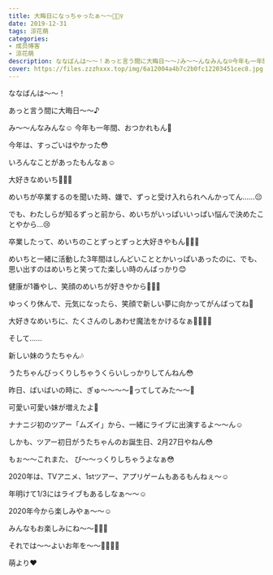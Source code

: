 ```yaml
---
title: 大晦日になっちゃったぁ〜〜🧚🏻‍♀️
date: 2019-12-31
tags: 涼花萌
categories: 
- 成员博客
- 涼花萌
description: ななばんは〜〜！あっと言う間に大晦日〜〜♪み〜〜んなみんな☺️今年も一年間、おつかれもん🍋今年は、すっごいはやかった😳いろんなことがあったもん...
cover: https://files.zzzhxxx.top/img/6a12004a4b7c2b0fc12203451cec8.jpg 
---
```






ななばんは〜〜！









あっと言う間に大晦日〜〜♪



み〜〜んなみんな☺️
今年も一年間、おつかれもん🍋




今年は、すっごいはやかった😳




いろんなことがあったもんなぁ☺️








大好きなめいち🐰💓💓








めいちが卒業するのを聞いた時、嫌で、ずっと受け入れられへんかってん……😔



でも、わたしらが知るずっと前から、めいちがいっぱいいっぱい悩んで決めたことやから…😢




卒業したって、めいちのことずっとずっと大好きやもん🐰💓💓




めいちと一緒に活動した3年間はしんどいこととかいっぱいあったのに、でも、思い出すのはめいちと笑ってた楽しい時のんばっかり😊





健康が1番やし、笑顔のめいちが好きやから🥰💓💓




ゆっくり休んで、元気になったら、笑顔で新しい夢に向かってがんばってね🍋





大好きなめいちに、たくさんのしあわせ魔法をかけるなぁ🧚🏻‍♀️💓









そして……












新しい妹のうたちゃん🎶






うたちゃんびっくりしちゃうくらいしっかりしてんねん😳




昨日、ばいばいの時に、ぎゅ〜〜〜〜💓ってしてみた〜〜🥰



可愛い可愛い妹が増えたよ💓







ナナニジ初のツアー「ムズイ」から、一緒にライブに出演するよ〜〜ん☺️




しかも、ツアー初日がうたちゃんのお誕生日、2月27日やねん😳



もぉ〜〜これまた、
び〜〜っくりしちゃうよなぁ😳






2020年は、TVアニメ、1stツアー、アプリゲームもあるもんねぇ〜☺️





年明けて1/3にはライブもあるしなぁ〜〜☺️






2020年今から楽しみやぁ〜〜☺️






みんなもお楽しみにね〜〜🧚🏻‍♀️





それでは〜〜よいお年を〜〜🧚🏻‍♀️💓






萌より❤︎


